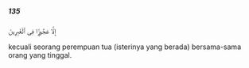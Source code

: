 ##### 135

<span class="ayah">إِلَّا عَجُوزًۭا فِى ٱلْغَٰبِرِينَ</span>

<span class="ayah_translation">kecuali seorang perempuan tua (isterinya yang berada) bersama-sama orang yang tinggal.</span>
